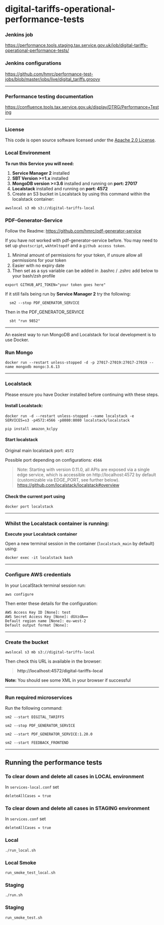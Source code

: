 # digital-tariffs-operational-performance-tests

### Jenkins job
https://performance.tools.staging.tax.service.gov.uk/job/digital-tariffs-operational-performance-tests/

### Jenkins configurations
https://github.com/hmrc/performance-test-jobs/blob/master/jobs/live/digital_tariffs.groovy

---

### Performance testing documentation
https://confluence.tools.tax.service.gov.uk/display/DTRG/Performance+Testing

---

### License
This code is open source software licensed under the [Apache 2.0 License]("http://www.apache.org/licenses/LICENSE-2.0.html").

### Local Environment

**To run this Service you will need:**

1. **Service Manager 2** installed
2. **SBT Version >=1.x** installed
3. **MongoDB version >=3.6** installed and running on **port: 27017**
4. **Localstack** installed and running on **port: 4572**
5. Create an S3 bucket in Localstack by using this command within the localstack container:
```
awslocal s3 mb s3://digital-tariffs-local
```

### PDF-Generator-Service

Follow the Readme: https://github.com/hmrc/pdf-generator-service

If you have not worked with pdf-generator-service before. You may need to set up `ghostscript`, `wkhtmltopdf`  and a `github access token`.

1. Minimal amount of permissions for your token, if unsure allow all permissions for your token
2. Easier with no expiry date
3. Then set as a sys variable can be added in .bashrc / .zshrc add below to your bash/zsh profile

```
export GITHUB_API_TOKEN="your token goes here"  
```

If it still fails being run by **Service Manager 2** try the following:
```
  sm2 --stop PDF_GENERATOR_SERVICE
```
Then in the PDF_GENERATOR_SERVICE
```  
  sbt "run 9852" 
```

---

An easiest way to run MongoDB and Localstack for local development is to use Docker.

### Run Mongo

```
docker run --restart unless-stopped -d -p 27017-27019:27017-27019 --name mongodb mongo:3.6.13
```

---

### Localstack

Please ensure you have Docker installed before continuing with these steps.

#### Install Localstack:

``` 
docker run -d --restart unless-stopped --name localstack -e SERVICES=s3 -p4572:4566 -p8080:8080 localstack/localstack
```

```
pip install amazon_kclpy
```
#### Start localstack

Original main localstack port: `4572`

Possible port depending on configurations: `4566`

> Note: Starting with version 0.11.0, all APIs are exposed via a single edge service,
> which is accessible on http://localhost:4572 by default (customizable via EDGE_PORT, see further below).
> https://github.com/localstack/localstack#overview

#### Check the current port using

```
docker port localstack
```
---
### Whilst the **Localstack** container is running:

**Execute your Localstack container**

Open a new terminal session in the container (`localstack_main` by default) using:

```
docker exec -it localstack bash
```
---

### Configure AWS credentials

In your LocalStack terminal session run:
```
aws configure
```

Then enter these details for the configuration:

```
AWS Access Key ID [None]: test
AWS Secret Access Key [None]: dGVzdA==
Default region name [None]: eu-west-2
Default output format [None]:
```
---

### Create the bucket

```
awslocal s3 mb s3://digital-tariffs-local
```

Then check this URL is available in the browser:

> **http://localhost:4572/digital-tariffs-local**

**Note:** You should see some XML in your browser if successful

---

### Run required microservices
Run the following command:

`sm2 --start DIGITAL_TARIFFS`

`sm2 --stop PDF_GENERATOR_SERVICE`

`sm2 --start PDF_GENERATOR_SERVICE:1.20.0`

`sm2 --start FEEDBACK_FRONTEND`

---

## Running the performance tests

### To clear down and delete all cases in LOCAL environment

In `services-local.conf` set

```
deleteAllCases = true
```

### To clear down and delete all cases in STAGING environment

In `services.conf` set

```
deleteAllCases = true
```

### Local

```
./run_local.sh
```

### Local Smoke

```
run_smoke_test_local.sh
```

### Staging

```
./run.sh
```

### Staging

```
run_smoke_test.sh
```